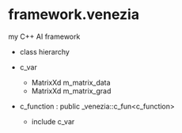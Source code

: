 # framework.venezia
my C++ AI framework

* class hierarchy

* c_var
  * MatrixXd m_matrix_data
  * MatrixXd m_matrix_grad

* c_function : public _venezia::c_fun<c_function>
  * include c_var

